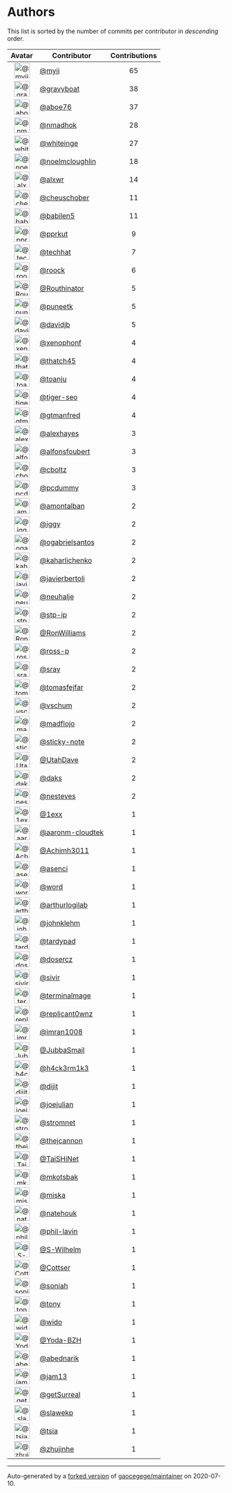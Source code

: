 # Authors

This list is sorted by the number of commits per contributor in _descending_ order.

Avatar|Contributor|Contributions
:-:|---|:-:
<img class='float-left rounded-1' src='https://avatars2.githubusercontent.com/u/10231489?v=4' width='36' height='36' alt='@myii'>|[@myii](https://github.com/myii)|65
<img class='float-left rounded-1' src='https://avatars2.githubusercontent.com/u/1396878?v=4' width='36' height='36' alt='@gravyboat'>|[@gravyboat](https://github.com/gravyboat)|38
<img class='float-left rounded-1' src='https://avatars0.githubusercontent.com/u/1800660?v=4' width='36' height='36' alt='@aboe76'>|[@aboe76](https://github.com/aboe76)|37
<img class='float-left rounded-1' src='https://avatars0.githubusercontent.com/u/3374962?v=4' width='36' height='36' alt='@nmadhok'>|[@nmadhok](https://github.com/nmadhok)|28
<img class='float-left rounded-1' src='https://avatars2.githubusercontent.com/u/91293?v=4' width='36' height='36' alt='@whiteinge'>|[@whiteinge](https://github.com/whiteinge)|27
<img class='float-left rounded-1' src='https://avatars1.githubusercontent.com/u/13322818?v=4' width='36' height='36' alt='@noelmcloughlin'>|[@noelmcloughlin](https://github.com/noelmcloughlin)|18
<img class='float-left rounded-1' src='https://avatars0.githubusercontent.com/u/1920805?v=4' width='36' height='36' alt='@alxwr'>|[@alxwr](https://github.com/alxwr)|14
<img class='float-left rounded-1' src='https://avatars1.githubusercontent.com/u/1184479?v=4' width='36' height='36' alt='@cheuschober'>|[@cheuschober](https://github.com/cheuschober)|11
<img class='float-left rounded-1' src='https://avatars1.githubusercontent.com/u/117961?v=4' width='36' height='36' alt='@babilen5'>|[@babilen5](https://github.com/babilen5)|11
<img class='float-left rounded-1' src='https://avatars2.githubusercontent.com/u/56635?v=4' width='36' height='36' alt='@pprkut'>|[@pprkut](https://github.com/pprkut)|9
<img class='float-left rounded-1' src='https://avatars1.githubusercontent.com/u/287147?v=4' width='36' height='36' alt='@techhat'>|[@techhat](https://github.com/techhat)|7
<img class='float-left rounded-1' src='https://avatars1.githubusercontent.com/u/533172?v=4' width='36' height='36' alt='@roock'>|[@roock](https://github.com/roock)|6
<img class='float-left rounded-1' src='https://avatars0.githubusercontent.com/u/727535?v=4' width='36' height='36' alt='@Routhinator'>|[@Routhinator](https://github.com/Routhinator)|5
<img class='float-left rounded-1' src='https://avatars1.githubusercontent.com/u/528061?v=4' width='36' height='36' alt='@puneetk'>|[@puneetk](https://github.com/puneetk)|5
<img class='float-left rounded-1' src='https://avatars0.githubusercontent.com/u/1002811?v=4' width='36' height='36' alt='@davidjb'>|[@davidjb](https://github.com/davidjb)|5
<img class='float-left rounded-1' src='https://avatars0.githubusercontent.com/u/7139195?v=4' width='36' height='36' alt='@xenophonf'>|[@xenophonf](https://github.com/xenophonf)|4
<img class='float-left rounded-1' src='https://avatars0.githubusercontent.com/u/507599?v=4' width='36' height='36' alt='@thatch45'>|[@thatch45](https://github.com/thatch45)|4
<img class='float-left rounded-1' src='https://avatars1.githubusercontent.com/u/1773291?v=4' width='36' height='36' alt='@toanju'>|[@toanju](https://github.com/toanju)|4
<img class='float-left rounded-1' src='https://avatars3.githubusercontent.com/u/398720?v=4' width='36' height='36' alt='@tiger-seo'>|[@tiger-seo](https://github.com/tiger-seo)|4
<img class='float-left rounded-1' src='https://avatars0.githubusercontent.com/u/732321?v=4' width='36' height='36' alt='@gtmanfred'>|[@gtmanfred](https://github.com/gtmanfred)|4
<img class='float-left rounded-1' src='https://avatars2.githubusercontent.com/u/142916?v=4' width='36' height='36' alt='@alexhayes'>|[@alexhayes](https://github.com/alexhayes)|3
<img class='float-left rounded-1' src='https://avatars3.githubusercontent.com/u/2804767?v=4' width='36' height='36' alt='@alfonsfoubert'>|[@alfonsfoubert](https://github.com/alfonsfoubert)|3
<img class='float-left rounded-1' src='https://avatars0.githubusercontent.com/u/146882?v=4' width='36' height='36' alt='@cboltz'>|[@cboltz](https://github.com/cboltz)|3
<img class='float-left rounded-1' src='https://avatars2.githubusercontent.com/u/358074?v=4' width='36' height='36' alt='@pcdummy'>|[@pcdummy](https://github.com/pcdummy)|3
<img class='float-left rounded-1' src='https://avatars2.githubusercontent.com/u/941928?v=4' width='36' height='36' alt='@amontalban'>|[@amontalban](https://github.com/amontalban)|2
<img class='float-left rounded-1' src='https://avatars1.githubusercontent.com/u/20441?v=4' width='36' height='36' alt='@iggy'>|[@iggy](https://github.com/iggy)|2
<img class='float-left rounded-1' src='https://avatars2.githubusercontent.com/u/5789536?v=4' width='36' height='36' alt='@ogabrielsantos'>|[@ogabrielsantos](https://github.com/ogabrielsantos)|2
<img class='float-left rounded-1' src='https://avatars0.githubusercontent.com/u/279094?v=4' width='36' height='36' alt='@kaharlichenko'>|[@kaharlichenko](https://github.com/kaharlichenko)|2
<img class='float-left rounded-1' src='https://avatars2.githubusercontent.com/u/242396?v=4' width='36' height='36' alt='@javierbertoli'>|[@javierbertoli](https://github.com/javierbertoli)|2
<img class='float-left rounded-1' src='https://avatars2.githubusercontent.com/u/3842066?v=4' width='36' height='36' alt='@neuhalje'>|[@neuhalje](https://github.com/neuhalje)|2
<img class='float-left rounded-1' src='https://avatars2.githubusercontent.com/u/3768412?v=4' width='36' height='36' alt='@stp-ip'>|[@stp-ip](https://github.com/stp-ip)|2
<img class='float-left rounded-1' src='https://avatars1.githubusercontent.com/u/2753036?v=4' width='36' height='36' alt='@RonWilliams'>|[@RonWilliams](https://github.com/RonWilliams)|2
<img class='float-left rounded-1' src='https://avatars0.githubusercontent.com/u/4956475?v=4' width='36' height='36' alt='@ross-p'>|[@ross-p](https://github.com/ross-p)|2
<img class='float-left rounded-1' src='https://avatars0.githubusercontent.com/u/1809538?v=4' width='36' height='36' alt='@sray'>|[@sray](https://github.com/sray)|2
<img class='float-left rounded-1' src='https://avatars0.githubusercontent.com/u/642928?v=4' width='36' height='36' alt='@tomasfejfar'>|[@tomasfejfar](https://github.com/tomasfejfar)|2
<img class='float-left rounded-1' src='https://avatars1.githubusercontent.com/u/1482937?v=4' width='36' height='36' alt='@vschum'>|[@vschum](https://github.com/vschum)|2
<img class='float-left rounded-1' src='https://avatars3.githubusercontent.com/u/1731256?v=4' width='36' height='36' alt='@madflojo'>|[@madflojo](https://github.com/madflojo)|2
<img class='float-left rounded-1' src='https://avatars0.githubusercontent.com/u/46799934?v=4' width='36' height='36' alt='@sticky-note'>|[@sticky-note](https://github.com/sticky-note)|2
<img class='float-left rounded-1' src='https://avatars0.githubusercontent.com/u/306240?v=4' width='36' height='36' alt='@UtahDave'>|[@UtahDave](https://github.com/UtahDave)|2
<img class='float-left rounded-1' src='https://avatars3.githubusercontent.com/u/52996?v=4' width='36' height='36' alt='@daks'>|[@daks](https://github.com/daks)|2
<img class='float-left rounded-1' src='https://avatars3.githubusercontent.com/u/3833337?v=4' width='36' height='36' alt='@nesteves'>|[@nesteves](https://github.com/nesteves)|2
<img class='float-left rounded-1' src='https://avatars1.githubusercontent.com/u/4608417?v=4' width='36' height='36' alt='@1exx'>|[@1exx](https://github.com/1exx)|1
<img class='float-left rounded-1' src='https://avatars2.githubusercontent.com/u/11548856?v=4' width='36' height='36' alt='@aaronm-cloudtek'>|[@aaronm-cloudtek](https://github.com/aaronm-cloudtek)|1
<img class='float-left rounded-1' src='https://avatars3.githubusercontent.com/u/479001?v=4' width='36' height='36' alt='@Achimh3011'>|[@Achimh3011](https://github.com/Achimh3011)|1
<img class='float-left rounded-1' src='https://avatars1.githubusercontent.com/u/762280?v=4' width='36' height='36' alt='@asenci'>|[@asenci](https://github.com/asenci)|1
<img class='float-left rounded-1' src='https://avatars3.githubusercontent.com/u/330045?v=4' width='36' height='36' alt='@word'>|[@word](https://github.com/word)|1
<img class='float-left rounded-1' src='https://avatars0.githubusercontent.com/u/445200?v=4' width='36' height='36' alt='@arthurlogilab'>|[@arthurlogilab](https://github.com/arthurlogilab)|1
<img class='float-left rounded-1' src='https://avatars1.githubusercontent.com/u/218060?v=4' width='36' height='36' alt='@johnklehm'>|[@johnklehm](https://github.com/johnklehm)|1
<img class='float-left rounded-1' src='https://avatars3.githubusercontent.com/u/6368493?v=4' width='36' height='36' alt='@tardypad'>|[@tardypad](https://github.com/tardypad)|1
<img class='float-left rounded-1' src='https://avatars1.githubusercontent.com/u/1196632?v=4' width='36' height='36' alt='@dosercz'>|[@dosercz](https://github.com/dosercz)|1
<img class='float-left rounded-1' src='https://avatars1.githubusercontent.com/u/7666055?v=4' width='36' height='36' alt='@sivir'>|[@sivir](https://github.com/sivir)|1
<img class='float-left rounded-1' src='https://avatars1.githubusercontent.com/u/328598?v=4' width='36' height='36' alt='@terminalmage'>|[@terminalmage](https://github.com/terminalmage)|1
<img class='float-left rounded-1' src='https://avatars3.githubusercontent.com/u/337608?v=4' width='36' height='36' alt='@replicant0wnz'>|[@replicant0wnz](https://github.com/replicant0wnz)|1
<img class='float-left rounded-1' src='https://avatars0.githubusercontent.com/u/94157?v=4' width='36' height='36' alt='@imran1008'>|[@imran1008](https://github.com/imran1008)|1
<img class='float-left rounded-1' src='https://avatars1.githubusercontent.com/u/2150143?v=4' width='36' height='36' alt='@JubbaSmail'>|[@JubbaSmail](https://github.com/JubbaSmail)|1
<img class='float-left rounded-1' src='https://avatars2.githubusercontent.com/u/34903?v=4' width='36' height='36' alt='@h4ck3rm1k3'>|[@h4ck3rm1k3](https://github.com/h4ck3rm1k3)|1
<img class='float-left rounded-1' src='https://avatars3.githubusercontent.com/u/667455?v=4' width='36' height='36' alt='@dijit'>|[@dijit](https://github.com/dijit)|1
<img class='float-left rounded-1' src='https://avatars2.githubusercontent.com/u/952828?v=4' width='36' height='36' alt='@joejulian'>|[@joejulian](https://github.com/joejulian)|1
<img class='float-left rounded-1' src='https://avatars3.githubusercontent.com/u/668449?v=4' width='36' height='36' alt='@stromnet'>|[@stromnet](https://github.com/stromnet)|1
<img class='float-left rounded-1' src='https://avatars0.githubusercontent.com/u/3956745?v=4' width='36' height='36' alt='@thejcannon'>|[@thejcannon](https://github.com/thejcannon)|1
<img class='float-left rounded-1' src='https://avatars0.githubusercontent.com/u/6354880?v=4' width='36' height='36' alt='@TaiSHiNet'>|[@TaiSHiNet](https://github.com/TaiSHiNet)|1
<img class='float-left rounded-1' src='https://avatars2.githubusercontent.com/u/296523?v=4' width='36' height='36' alt='@mkotsbak'>|[@mkotsbak](https://github.com/mkotsbak)|1
<img class='float-left rounded-1' src='https://avatars0.githubusercontent.com/u/188214?v=4' width='36' height='36' alt='@miska'>|[@miska](https://github.com/miska)|1
<img class='float-left rounded-1' src='https://avatars3.githubusercontent.com/u/805439?v=4' width='36' height='36' alt='@natehouk'>|[@natehouk](https://github.com/natehouk)|1
<img class='float-left rounded-1' src='https://avatars2.githubusercontent.com/u/804806?v=4' width='36' height='36' alt='@phil-lavin'>|[@phil-lavin](https://github.com/phil-lavin)|1
<img class='float-left rounded-1' src='https://avatars2.githubusercontent.com/u/22398368?v=4' width='36' height='36' alt='@S-Wilhelm'>|[@S-Wilhelm](https://github.com/S-Wilhelm)|1
<img class='float-left rounded-1' src='https://avatars2.githubusercontent.com/u/327943?v=4' width='36' height='36' alt='@Cottser'>|[@Cottser](https://github.com/Cottser)|1
<img class='float-left rounded-1' src='https://avatars2.githubusercontent.com/u/56102?v=4' width='36' height='36' alt='@soniah'>|[@soniah](https://github.com/soniah)|1
<img class='float-left rounded-1' src='https://avatars0.githubusercontent.com/u/26336?v=4' width='36' height='36' alt='@tony'>|[@tony](https://github.com/tony)|1
<img class='float-left rounded-1' src='https://avatars2.githubusercontent.com/u/326786?v=4' width='36' height='36' alt='@wido'>|[@wido](https://github.com/wido)|1
<img class='float-left rounded-1' src='https://avatars0.githubusercontent.com/u/751889?v=4' width='36' height='36' alt='@Yoda-BZH'>|[@Yoda-BZH](https://github.com/Yoda-BZH)|1
<img class='float-left rounded-1' src='https://avatars0.githubusercontent.com/u/228723?v=4' width='36' height='36' alt='@abednarik'>|[@abednarik](https://github.com/abednarik)|1
<img class='float-left rounded-1' src='https://avatars2.githubusercontent.com/u/546883?v=4' width='36' height='36' alt='@jam13'>|[@jam13](https://github.com/jam13)|1
<img class='float-left rounded-1' src='https://avatars3.githubusercontent.com/u/715563?v=4' width='36' height='36' alt='@getSurreal'>|[@getSurreal](https://github.com/getSurreal)|1
<img class='float-left rounded-1' src='https://avatars2.githubusercontent.com/u/1132799?v=4' width='36' height='36' alt='@slawekp'>|[@slawekp](https://github.com/slawekp)|1
<img class='float-left rounded-1' src='https://avatars0.githubusercontent.com/u/1386595?v=4' width='36' height='36' alt='@tsia'>|[@tsia](https://github.com/tsia)|1
<img class='float-left rounded-1' src='https://avatars2.githubusercontent.com/u/3351040?v=4' width='36' height='36' alt='@zhujinhe'>|[@zhujinhe](https://github.com/zhujinhe)|1

---

Auto-generated by a [forked version](https://github.com/myii/maintainer) of [gaocegege/maintainer](https://github.com/gaocegege/maintainer) on 2020-07-10.
